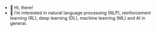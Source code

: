 - 👋 Hi, there!
- 🚀 I’m interested in natural language processing (NLP), reinforcement learning (RL), deep learning (DL), machine leanring (ML) and AI in general.

<!---
steve-z-seattle/steve-z-seattle is a ✨ special ✨ repository because its `README.md` (this file) appears on your GitHub profile.
You can click the Preview link to take a look at your changes.
--->
